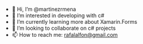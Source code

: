 - 👋 Hi, I’m @martinezrmena
- 👀 I’m interested in developing with c#
- 🌱 I’m currently learning more about Xamarin.Forms
- 💞️ I’m looking to collaborate on c# projects
- 📫 How to reach me: rafalalfon@gmail.com

<!---
martinezrmena/martinezrmena is a ✨ special ✨ repository because its `README.md` (this file) appears on your GitHub profile.
You can click the Preview link to take a look at your changes.
--->
